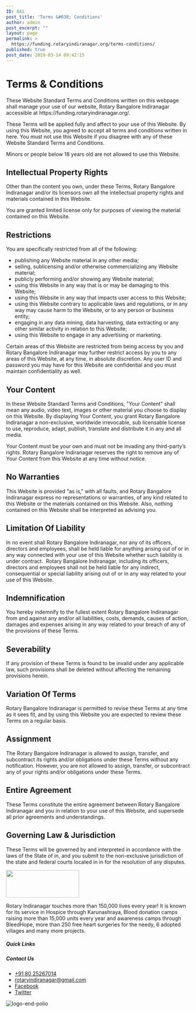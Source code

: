 ```yaml
---
ID: 841
post_title: 'Terms &#038; Conditions'
author: admin
post_excerpt: ""
layout: page
permalink: >
  https://funding.rotaryindiranagar.org/terms-conditions/
published: true
post_date: 2019-03-14 09:42:15
---
```

<h1>Terms &amp; Conditions</h1>		
		<p>These Website Standard Terms and Conditions written on this webpage shall manage your use of our website, Rotary Bangalore Indiranagar accessible at https://funding.rotaryindiranagar.org/.</p><p>These Terms will be applied fully and affect to your use of this Website. By using this Website, you agreed to accept all terms and conditions written in here. You must not use this Website if you disagree with any of these Website Standard Terms and Conditions.</p><p>Minors or people below 18 years old are not allowed to use this Website.</p><h2>Intellectual Property Rights</h2><p>Other than the content you own, under these Terms, Rotary Bangalore Indiranagar and/or its licensors own all the intellectual property rights and materials contained in this Website.</p><p>You are granted limited license only for purposes of viewing the material contained on this Website.</p><h2>Restrictions</h2><p>You are specifically restricted from all of the following:</p><ul><li>publishing any Website material in any other media;</li><li>selling, sublicensing and/or otherwise commercializing any Website material;</li><li>publicly performing and/or showing any Website material;</li><li>using this Website in any way that is or may be damaging to this Website;</li><li>using this Website in any way that impacts user access to this Website;</li><li>using this Website contrary to applicable laws and regulations, or in any way may cause harm to the Website, or to any person or business entity;</li><li>engaging in any data mining, data harvesting, data extracting or any other similar activity in relation to this Website;</li><li>using this Website to engage in any advertising or marketing.</li></ul><p>Certain areas of this Website are restricted from being access by you and Rotary Bangalore Indiranagar may further restrict access by you to any areas of this Website, at any time, in absolute discretion. Any user ID and password you may have for this Website are confidential and you must maintain confidentiality as well.</p><h2>Your Content</h2><p>In these Website Standard Terms and Conditions, "Your Content" shall mean any audio, video text, images or other material you choose to display on this Website. By displaying Your Content, you grant Rotary Bangalore Indiranagar a non-exclusive, worldwide irrevocable, sub licensable license to use, reproduce, adapt, publish, translate and distribute it in any and all media.</p><p>Your Content must be your own and must not be invading any third-party’s rights. Rotary Bangalore Indiranagar reserves the right to remove any of Your Content from this Website at any time without notice.</p><h2>No Warranties</h2><p>This Website is provided "as is," with all faults, and Rotary Bangalore Indiranagar express no representations or warranties, of any kind related to this Website or the materials contained on this Website. Also, nothing contained on this Website shall be interpreted as advising you.</p><h2>Limitation Of Liability</h2><p>In no event shall Rotary Bangalore Indiranagar, nor any of its officers, directors and employees, shall be held liable for anything arising out of or in any way connected with your use of this Website whether such liability is under contract.  Rotary Bangalore Indiranagar, including its officers, directors and employees shall not be held liable for any indirect, consequential or special liability arising out of or in any way related to your use of this Website.</p><h2>Indemnification</h2><p>You hereby indemnify to the fullest extent Rotary Bangalore Indiranagar from and against any and/or all liabilities, costs, demands, causes of action, damages and expenses arising in any way related to your breach of any of the provisions of these Terms.</p><h2>Severability</h2><p>If any provision of these Terms is found to be invalid under any applicable law, such provisions shall be deleted without affecting the remaining provisions herein.</p><h2>Variation Of Terms</h2><p>Rotary Bangalore Indiranagar is permitted to revise these Terms at any time as it sees fit, and by using this Website you are expected to review these Terms on a regular basis.</p><h2>Assignment</h2><p>The Rotary Bangalore Indiranagar is allowed to assign, transfer, and subcontract its rights and/or obligations under these Terms without any notification. However, you are not allowed to assign, transfer, or subcontract any of your rights and/or obligations under these Terms.</p><h2>Entire Agreement</h2><p>These Terms constitute the entire agreement between Rotary Bangalore Indiranagar and you in relation to your use of this Website, and supersede all prior agreements and understandings.</p><h2>Governing Law &amp; Jurisdiction</h2><p>These Terms will be governed by and interpreted in accordance with the laws of the State of in, and you submit to the non-exclusive jurisdiction of the state and federal courts located in in for the resolution of any disputes.</p>		
										<img width="200" height="75" src="https://funding.rotaryindiranagar.org/wp-content/uploads/2019/03/rotary-logo.png" alt="" />											
		<p>Rotary Indiranagar touches more than 150,000 lives every year! It is known for its service in Hospice through Karunashraya, Blood donation camps raising more than 15,000 units every year and awareness camps through BleedHope, more than 250 free heart surgeries for the needy, 6 adopted villages and many more projects.</p>		
			<h5>Quick Links</h5>		
			<h5>Contact Us</h5>		
					<ul>
							<li >
					<a href="tel:+91 80 25267014">						
										+91 80 25267014
											</a>
									</li>
								<li >
					<a href="mailto:rotaryindiranagar@gmail.com">						
										rotaryindiranagar@gmail.com
											</a>
									</li>
								<li >
					<a href="https://www.facebook.com/groups/122507691097136/">						
										Facebook
											</a>
									</li>
								<li >
					<a href="https://twitter.com/RotaryBLR_INgr">						
										Twitter
											</a>
									</li>
						</ul>
										<img src="https://funding.rotaryindiranagar.org/wp-content/uploads/elementor/thumbs/logo-end-polio-o7njmos4v9vv2mchf0tnudurj12sqyznc2hwu8bv5g.png" title="logo-end-polio" alt="logo-end-polio" />